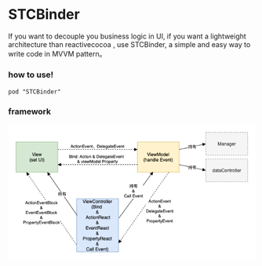 # STCBinder
If you want to decouple you business logic in UI, if you want a lightweight architecture than reactivecocoa , use STCBinder, a simple and easy way to write code in MVVM pattern。 

### how to use!
```
pod "STCBinder"
```

### framework

![image](https://github.com/chenxiancai/STCBinder/raw/master/class-diagram.png)

